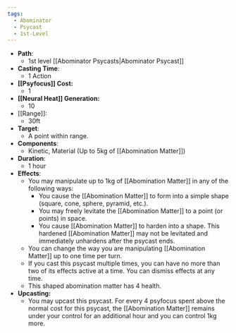 ```yaml
---
tags:
  - Abominator
  - Psycast
  - 1st-Level
---
```

- **Path**:
	- 1st level [[Abominator Psycasts|Abominator Psycast]]
- **Casting Time**:
	- 1 Action
- **[[Psyfocus]] Cost:**
	- 1
- **[[Neural Heat]] Generation:**
	- 10
- [[Range]]:
	- 30ft
- **Target**:
	- A point within range.
- **Components**:
	- Kinetic, Material (Up to 5kg of [[Abomination Matter]])
- **Duration**:
	- 1 hour
- **Effects**:
	- You may manipulate up to 1kg of [[Abomination Matter]] in any of the following ways:
		- You cause the [[Abomination Matter]] to form into a simple shape (square, cone, sphere, pyramid, etc.).
		- You may freely levitate the [[Abomination Matter]] to a point (or points) in space.
		- You cause [[Abomination Matter]] to harden into a shape. This hardened [[Abomination Matter]] may not be levitated and immediately unhardens after the psycast ends.
	- You can change the way you are manipulating [[Abomination Matter]] up to one time per turn. 
	- If you cast this psycast multiple times, you can have no more than two of its effects active at a time. You can dismiss effects at any time.
	- This shaped abomination matter has 4 health.
- **Upcasting:**
	- You may upcast this psycast. For every 4 psyfocus spent above the normal cost for this psycast, the [[Abomination Matter]] remains under your control for an additional hour and you can control 1kg more.
